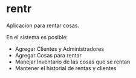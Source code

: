 rentr
=====

Aplicacion para rentar cosas.

En el sistema es posible:

* Agregar Clientes y Administradores
* Agregar Cosas para rentar
* Manejar Inventario de las cosas que se rentan
* Mantener el historial de rentas y clientes
